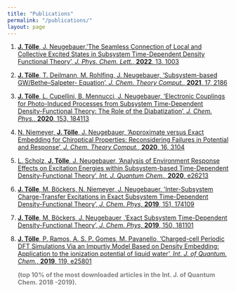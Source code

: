 ```yaml
---
title: "Publications"
permalink: "/publications/"
layout: page
---
```


1. [**J. Tölle**, J. Neugebauer,’The Seamless Connection of Local and Collective Excited States in Subsystem Time-Dependent Density Functional Theory’, *J. Phys. Chem. Lett.*, **2022**, 13, 1003](https://pubs.acs.org/doi/abs/10.1021/acs.jpclett.1c04023?casa_token=HI9utkAKZ0sAAAAA:tS0s_6KkDEtPqslJsyCUdJ--Vnxi--QmEpxKDsgV1wkzrgv2zZjD3iXbe5oOhvTqSOxyQ_kg6siFdIN4)


2. [**J. Tölle**, T. Deilmann, M. Rohlfing, J. Neugebauer, ’Subsystem-based GW/Bethe–Salpeter-
Equation’, *J. Chem. Theory Comput.*, **2021**, 17, 2186](https://pubs.acs.org/doi/abs/10.1021/acs.jctc.0c01307?casa_token=GjfcImqAL0cAAAAA:oLP2cDRxYl1bz4Di7dM_1EYiPTBowouTz6CdyV2MWhb0X_XAVTGGM7f1utQislHasbmsoqDYNmAJVVs)

3.  [**J. Tölle**, L. Cupellini, B. Mennucci, J. Neugebauer, ’Electronic Couplings for Photo-Induced Processes from Subsystem Time-Dependent Density-Functional Theory: The Role of the Diabatization’, *J. Chem. Phys.*, **2020**, 153, 184113](https://aip.scitation.org/doi/full/10.1063/5.0022677?casa_token=Eg2ToshNngUAAAAA%3A-l1_sWfYjobhca4iL0LKK0PQc3F_CmQRJEFY1lPq4krNZR5pkgxlhpP_zoISSbi5Wz_IOImWBE4)


4.  [N. Niemeyer, **J. Tölle**, J. Neugebauer, ’Approximate versus Exact Embedding for Chiroptical
Properties: Reconsidering Failures in Potential and Response’, *J. Chem. Theory Comput.*, **2020**,
16, 3104
](https://pubs.acs.org/doi/abs/10.1021/acs.jctc.0c00125?casa_token=yw3eXJgR9d8AAAAA:70oBjoyewZSJ8X3GRmeibhgUXfeoPVA98K3qUSn59K4MjryU0RJWq-HwdmvgJrJuoMiVVd4f8qj8ucg)


5.  [L. Scholz, **J. Tölle**, J. Neugebauer, ’Analysis of Environment Response Effects on Excitation
Energies within Subsystem-based Time-Dependent Density-Functional Theory’, *Int. J. Quantum
Chem.*, **2020**, e26213
](https://onlinelibrary.wiley.com/doi/full/10.1002/qua.26213)


6.  [**J. Tölle**, M. Böckers, N. Niemeyer, J. Neugebauer, ’Inter-Subsystem Charge-Transfer Excitations
in Exact Subsystem Time-Dependent Density-Functional Theory’, *J. Chem. Phys*, **2019**, 151,
174109
](https://aip.scitation.org/doi/full/10.1063/1.5121908?casa_token=9f4x3ljeSMMAAAAA%3Af8USKnE4629HgvAyKp4H_uoCqkNEDUkvbDTYhKzDYAdLhgG_sS0B0S-EF7Nj_gdOO_ki9GgMdRI)


7.  [**J. Tölle**, M. Böckers, J. Neugebauer ,’Exact Subsystem Time-Dependent Density-Functional
Theory’, *J. Chem. Phys*, **2019**, 150, 181101
](https://aip.scitation.org/doi/full/10.1063/1.5097124)

8.  [**J. Tölle**, P. Ramos, A. S. P. Gomes, M. Pavanello, ’Charged-cell Periodic DFT Simulations Via
an Impurtiy Model Based on Density Embedding: Application to the ionization potential of liquid
water’, *Int. J. of Quantum. Chem.*, **2019**, 119, e25801
](https://onlinelibrary.wiley.com/doi/full/10.1002/qua.25801?casa_token=WkIXLjyqLl0AAAAA%3AaMUoklMOqN2hDZJhBgj9iD5_owUeQBZxv4tggzuHz6WsoRKy1HBKcQa4d-7C1dg1jicwvyiTod8nDg)

    <span style="color:grey">**(top 10% of the most downloaded articles in the Int. J. of Quantum Chem. 2018 -2019)**</span>.

    

